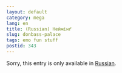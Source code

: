 ```yaml
---
layout: default
category: mega
lang: en
title: (Russian) Неймінґ
slug: donbass-palace
tags: emo fun stuff 
postid: 343
---
```

<p>Sorry, this entry is only available in <a href="/mega/export/getposts.php">Russian</a>.</p>